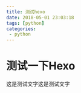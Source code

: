 ```yaml
---
title: 测试hexo
date: 2018-05-01 23:03:18
tags: [python]
categories:
 - python
---
```


# 测试一下Hexo
这是测试文字这是测试文字

<!-- more -->

